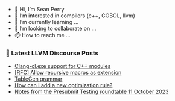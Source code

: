 - 👋 Hi, I’m Sean Perry
- 👀 I’m interested in compilers (c++, COBOL, llvm)
- 🌱 I’m currently learning ...
- 💞️ I’m looking to collaborate on ...
- 📫 How to reach me ...

<!---
s66perry/s66perry is a ✨ special ✨ repository because its `README.md` (this file) appears on your GitHub profile.
You can click the Preview link to take a look at your changes.
--->
### 📕 Latest LLVM Discourse Posts

<!-- DISCOURSE-LLVM:START -->
- [Clang-cl.exe support for C++ modules](https://discourse.llvm.org/t/clang-cl-exe-support-for-c-modules/72257?page=2#post_23)
- [[RFC] Allow recursive macros as extension](https://discourse.llvm.org/t/rfc-allow-recursive-macros-as-extension/73401?page=2#post_40)
- [TableGen grammar](https://discourse.llvm.org/t/tablegen-grammar/74625#post_7)
- [How can I add a new optimization rule?](https://discourse.llvm.org/t/how-can-i-add-a-new-optimization-rule/74672#post_2)
- [Notes from the Presubmit Testing roundtable 11 October 2023](https://discourse.llvm.org/t/notes-from-the-presubmit-testing-roundtable-11-october-2023/74247?page=2#post_28)
<!-- DISCOURSE-LLVM:END -->
